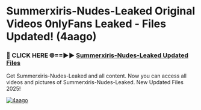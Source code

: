 # Summerxiris-Nudes-Leaked Original Videos 0nlyFans Leaked - Files Updated! (4aago)

<h3>🔴 CLICK HERE 🌐==►► <a href="https://tinyurl.com/4mcuefdz" rel="nofollow">Summerxiris-Nudes-Leaked Updated Files</a></h3>

Get Summerxiris-Nudes-Leaked and all content. Now you can access all videos and pictures of Summerxiris-Nudes-Leaked. New Updated Files 2025!

[![4aago](https://i.imgur.com/StAQSOY.gif)](https://tinyurl.com/4mcuefdz)
